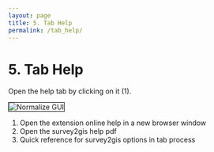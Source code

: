 ```yaml
---
layout: page
title: 5. Tab Help
permalink: /tab_help/
---
```


# 5. Tab Help

Open the help tab by clicking on it (1).

<img src="/assets/img/help.jpg" alt="Normalize GUI" style="border: 1px solid black" />

1. Open the extension online help in a new browser window
2. Open the survey2gis help pdf
3. Quick reference for survey2gis options in tab process